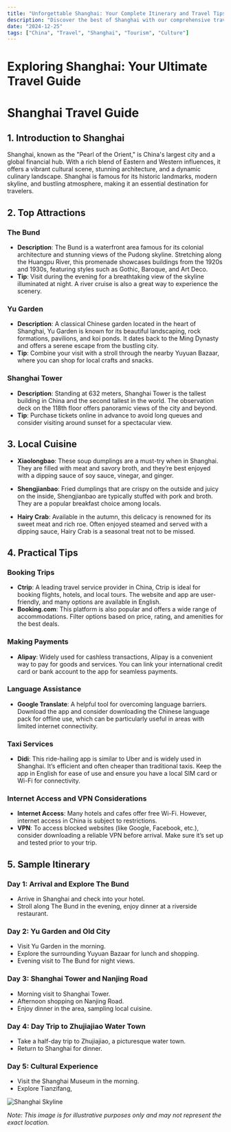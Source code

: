 ```yaml
---
title: "Unforgettable Shanghai: Your Complete Itinerary and Travel Tips"
description: "Discover the best of Shanghai with our comprehensive travel guide. Explore top attractions, savor local cuisine, and get insider tips for an unforgettable Chinese adventure."
date: "2024-12-25"
tags: ["China", "Travel", "Shanghai", "Tourism", "Culture"]
---
```


# Exploring Shanghai: Your Ultimate Travel Guide

# Shanghai Travel Guide

## 1. Introduction to Shanghai
Shanghai, known as the "Pearl of the Orient," is China's largest city and a global financial hub. With a rich blend of Eastern and Western influences, it offers a vibrant cultural scene, stunning architecture, and a dynamic culinary landscape. Shanghai is famous for its historic landmarks, modern skyline, and bustling atmosphere, making it an essential destination for travelers.

## 2. Top Attractions

### The Bund
- **Description**: The Bund is a waterfront area famous for its colonial architecture and stunning views of the Pudong skyline. Stretching along the Huangpu River, this promenade showcases buildings from the 1920s and 1930s, featuring styles such as Gothic, Baroque, and Art Deco.
- **Tip**: Visit during the evening for a breathtaking view of the skyline illuminated at night. A river cruise is also a great way to experience the scenery.

### Yu Garden
- **Description**: A classical Chinese garden located in the heart of Shanghai, Yu Garden is known for its beautiful landscaping, rock formations, pavilions, and koi ponds. It dates back to the Ming Dynasty and offers a serene escape from the bustling city.
- **Tip**: Combine your visit with a stroll through the nearby Yuyuan Bazaar, where you can shop for local crafts and snacks.

### Shanghai Tower
- **Description**: Standing at 632 meters, Shanghai Tower is the tallest building in China and the second tallest in the world. The observation deck on the 118th floor offers panoramic views of the city and beyond.
- **Tip**: Purchase tickets online in advance to avoid long queues and consider visiting around sunset for a spectacular view.

## 3. Local Cuisine
- **Xiaolongbao**: These soup dumplings are a must-try when in Shanghai. They are filled with meat and savory broth, and they’re best enjoyed with a dipping sauce of soy sauce, vinegar, and ginger.
  
- **Shengjianbao**: Fried dumplings that are crispy on the outside and juicy on the inside, Shengjianbao are typically stuffed with pork and broth. They are a popular breakfast choice among locals.
  
- **Hairy Crab**: Available in the autumn, this delicacy is renowned for its sweet meat and rich roe. Often enjoyed steamed and served with a dipping sauce, Hairy Crab is a seasonal treat not to be missed.

## 4. Practical Tips

### Booking Trips
- **Ctrip**: A leading travel service provider in China, Ctrip is ideal for booking flights, hotels, and local tours. The website and app are user-friendly, and many options are available in English.
- **Booking.com**: This platform is also popular and offers a wide range of accommodations. Filter options based on price, rating, and amenities for the best deals.

### Making Payments
- **Alipay**: Widely used for cashless transactions, Alipay is a convenient way to pay for goods and services. You can link your international credit card or bank account to the app for seamless payments.

### Language Assistance
- **Google Translate**: A helpful tool for overcoming language barriers. Download the app and consider downloading the Chinese language pack for offline use, which can be particularly useful in areas with limited internet connectivity.

### Taxi Services
- **Didi**: This ride-hailing app is similar to Uber and is widely used in Shanghai. It’s efficient and often cheaper than traditional taxis. Keep the app in English for ease of use and ensure you have a local SIM card or Wi-Fi for connectivity.

### Internet Access and VPN Considerations
- **Internet Access**: Many hotels and cafes offer free Wi-Fi. However, internet access in China is subject to restrictions.
- **VPN**: To access blocked websites (like Google, Facebook, etc.), consider downloading a reliable VPN before arrival. Make sure it’s set up and tested prior to your trip.

## 5. Sample Itinerary

### Day 1: Arrival and Explore The Bund
- Arrive in Shanghai and check into your hotel.
- Stroll along The Bund in the evening, enjoy dinner at a riverside restaurant.

### Day 2: Yu Garden and Old City
- Visit Yu Garden in the morning.
- Explore the surrounding Yuyuan Bazaar for lunch and shopping.
- Evening visit to The Bund for night views.

### Day 3: Shanghai Tower and Nanjing Road
- Morning visit to Shanghai Tower.
- Afternoon shopping on Nanjing Road.
- Enjoy dinner in the area, sampling local cuisine.

### Day 4: Day Trip to Zhujiajiao Water Town
- Take a half-day trip to Zhujiajiao, a picturesque water town.
- Return to Shanghai for dinner.

### Day 5: Cultural Experience
- Visit the Shanghai Museum in the morning.
- Explore Tianzifang,

<img src="https://source.unsplash.com/1600x900/?Shanghai,cityscape" alt="Shanghai Skyline" loading="lazy">

*Note: This image is for illustrative purposes only and may not represent the exact location.*

